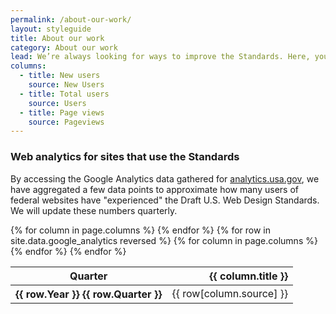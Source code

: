 ```yaml
---
permalink: /about-our-work/
layout: styleguide
title: About our work
category: About our work
lead: We’re always looking for ways to improve the Standards. Here, you'll find the latest information about recent releases, our product roadmap, and our governance model.
columns:
  - title: New users
    source: New Users
  - title: Total users
    source: Users
  - title: Page views
    source: Pageviews
---
```


### Web analytics for sites that use the Standards

By accessing the Google Analytics data gathered for
[analytics.usa.gov](https://analytics.usa.gov), we have aggregated a
few data points to approximate how many users of federal websites
have "experienced" the Draft U.S. Web Design Standards. We will
update these numbers quarterly.

<table>
  <thead>
    <tr>
      <th scope="col" aria-sort="ascending">Quarter</th>
      {% for column in page.columns %}
      <th scope="col" align="right">{{ column.title }}</th>
      {% endfor %}
    </tr>
  </thead>
  <tbody>
  {% for row in site.data.google_analytics reversed %}
    <tr>
      <th scope="row">{{ row.Year }} {{ row.Quarter }}</th>
      {% for column in page.columns %}
      <td>{{ row[column.source] }}</td>
      {% endfor %}
    </tr>
  {% endfor %}
  </tbody>
</table>
